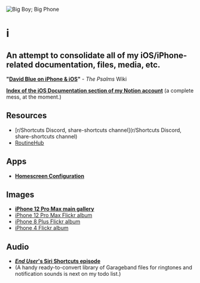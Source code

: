 ![Big Boy; Big Phone](https://i.snap.as/KtqMF5Ky.jpg)

# i

## An attempt to consolidate all of my iOS/iPhone-related documentation, files, media, etc.

**"[David Blue on iPhone & iOS](https://github.com/extratone/bilge/wiki/David-Blue-on-iPhone-&-iOS)"** - *The Psalms* Wiki

[**Index of the iOS Documentation section of my Notion account**](https://www.notion.so/rotund/iOS-Documentation-c56ec62d3c3140998d2b779dffff6ae1) (a complete mess, at the moment.)

## Resources

* [r/Shortcuts Discord, share-shortcuts channel](r/Shortcuts Discord, share-shortcuts channel)
* [RoutineHub](https://routinehub.co/)

## Apps

* [**Homescreen Configuration**](http://bit.ly/dbhomescreen)

## Images

* [**iPhone 12 Pro Max main gallery**](https://snap.as/extratone/iphone-12-pro-max)
* [iPhone 12 Pro Max Flickr album](https://flic.kr/s/aHsmTiT46W)
* [iPhone 8 Plus Flickr album](https://flic.kr/s/aHsm3KioDG)
* [iPhone 4 Flickr album](https://flic.kr/s/aHsm6rcxN3)

## Audio

* [***End User*'s Siri Shortcuts episode**](https://anchor.fm/davidblue/episodes/Siri-Shortcuts-Are-iOS-12s-Most-Profound-Addition-e2eepe)
* (A handy ready-to-convert library of Garageband files for ringtones and notification sounds is next on my todo list.)
